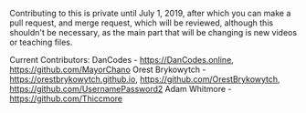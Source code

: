 Contributing to this is private until July 1, 2019, after which you can make a pull request, and merge request, which will be 
reviewed, although this shouldn't be necessary, as the main part that will be changing is new videos or teaching files.

Current Contributors:
DanCodes - https://DanCodes.online, https://github.com/MayorChano
Orest Brykowytch - https://orestbrykowytch.github.io, https://github.com/OrestBrykowytch, https://github.com/UsernamePassword2
Adam Whitmore - https://github.com/Thiccmore
